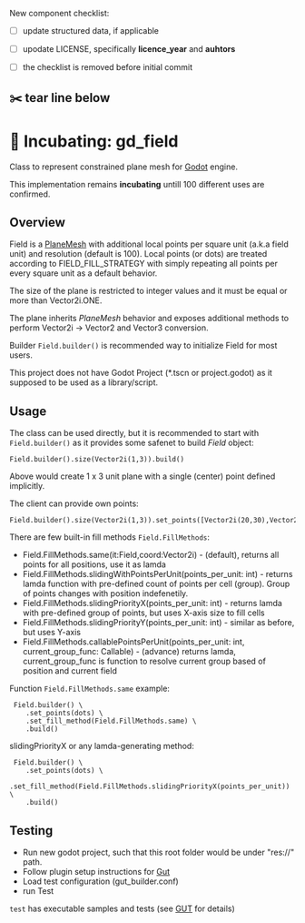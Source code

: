 New component checklist:
 - [ ] update structured data, if applicable
 - [ ] upodate LICENSE, specifically **licence_year** and **auhtors**
 - [ ] the checklist is removed before initial commit


:scissors: tear line below
----

# :microscope: Incubating: gd_field
Class to represent constrained plane mesh for [Godot](https://godotengine.org/) engine.

This implementation remains **incubating** untill 100 different uses are confirmed. 

## Overview
Field is a [PlaneMesh](https://docs.godotengine.org/en/stable/classes/class_planemesh.html) with additional local points per square unit (a.k.a field unit) and resolution (default is 100).
Local points (or dots) are treated according to FIELD_FILL_STRATEGY with simply repeating all points per every square unit as a default behavior.

The size of the plane is restricted to integer values and it must be equal or more than Vector2i.ONE.

The plane inherits *PlaneMesh* behavior and exposes additional methods to perform Vector2i -> Vector2 and Vector3 conversion.

Builder `Field.builder()` is recommended way to initialize Field for most users.

This project does not have Godot Project (*.tscn or project.godot) as it supposed to be used as a library/script.

## Usage

 
The class can be used directly, but it is recommended to start with `Field.builder()` as it provides some safenet to build *Field* object:
```
Field.builder().size(Vector2i(1,3)).build()
```   
Above would create 1 x 3 unit plane with a single (center) point defined implicitly.

The client can provide own points:
```
Field.builder().size(Vector2i(1,3)).set_points([Vector2i(20,30),Vector2i(70,30)]).build()
```

There are few built-in fill methods `Field.FillMethods`:

 * Field.FillMethods.same(it:Field,coord:Vector2i) - (default), returns all points for all positions, use it as lamda 
 * Field.FillMethods.slidingWithPointsPerUnit(points_per_unit: int) - returns lamda function with pre-defined count of points per cell (group). Group of points changes with position indefenetily. 
 * Field.FillMethods.slidingPriorityX(points_per_unit: int) - returns lamda with pre-defined group of points, but uses X-axis size to fill cells
 * Field.FillMethods.slidingPriorityY(points_per_unit: int) - similar as before, but uses Y-axis
 * Field.FillMethods.callablePointsPerUnit(points_per_unit: int, current_group_func: Callable) - (advance) returns lamda, current_group_func is function to resolve current group based of position and current field 

Function `Field.FillMethods.same` example:
```
 Field.builder() \
	.set_points(dots) \
	.set_fill_method(Field.FillMethods.same) \
	.build()
```


slidingPriorityX or any lamda-generating method:
```
 Field.builder() \
	.set_points(dots) \
	.set_fill_method(Field.FillMethods.slidingPriorityX(points_per_unit)) \
	.build()
```

## Testing

 - Run new godot project, such that this root folder would be under "res://" path.
 - Follow plugin setup instructions for [Gut](https://github.com/bitwes/Gut) 
 - Load test configuration (gut_builder.conf) 
 - run Test 

`test` has executable samples and tests (see [GUT](https://github.com/bitwes/Gut) for details)



